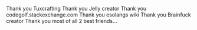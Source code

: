 Thank you Tuxcrafting
Thank you Jelly creator
Thank you codegolf.stackexchange.com
Thank you esolangs wiki
Thank you Brainfuck creator
Thank you most of all 2 best friends...
